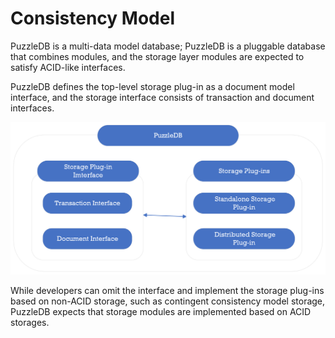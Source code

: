 Consistency Model
=================

PuzzleDB is a multi-data model database; PuzzleDB is a pluggable database that combines modules, and the storage layer modules are expected to satisfy ACID-like interfaces.

PuzzleDB defines the top-level storage plug-in as a document model interface, and the storage interface consists of transaction and document interfaces.

![consistency model](img/consistency_model.png)

While developers can omit the interface and implement the storage plug-ins based on non-ACID storage, such as contingent consistency model storage, PuzzleDB expects that storage modules are implemented based on ACID storages.
